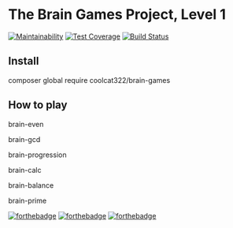 # The Brain Games Project, Level 1
[![Maintainability](https://api.codeclimate.com/v1/badges/1898ef0ab05d6dc8223b/maintainability)](https://codeclimate.com/github/Legomegger/project-lvl1-s300/maintainability)
[![Test Coverage](https://api.codeclimate.com/v1/badges/1898ef0ab05d6dc8223b/test_coverage)](https://codeclimate.com/github/Legomegger/project-lvl1-s300/test_coverage)
[![Build Status](https://travis-ci.org/Legomegger/project-lvl1-s300.svg?branch=master)](https://travis-ci.org/Legomegger/project-lvl1-s300)


## Install
composer global require coolcat322/brain-games


## How to play
brain-even

brain-gcd

brain-progression

brain-calc

brain-balance

brain-prime

[![forthebadge](https://forthebadge.com/images/badges/powered-by-electricity.svg)](https://forthebadge.com)
[![forthebadge](https://forthebadge.com/images/badges/built-with-love.svg)](https://forthebadge.com)
[![forthebadge](https://forthebadge.com/images/badges/uses-badges.svg)](https://forthebadge.com)
